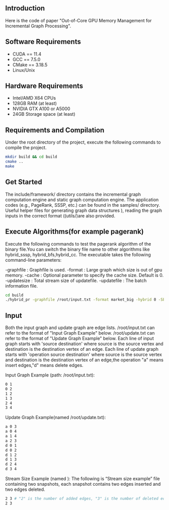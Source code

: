 
## Introduction
Here is the code of paper "Out-of-Core GPU Memory Management for Incremental Graph Processing".
## Software Requirements
* CUDA == 11.4
* GCC == 7.5.0
* CMake == 3.18.5
* Linux/Unix

## Hardware Requirements
* Intel/AMD X64 CPUs
* 128GB RAM (at least)
* NVIDIA GTX A100 or A5000
* 24GB Storage space (at least)

## Requirements and Compilation

Under the root directory of the project, execute the following commands to compile the project.

```zsh
mkdir build && cd build
cmake ..
make
```
## Get Started
The include/framework/ directory contains the incremental graph computation engine and static graph computation engine. The application codes (e.g., PageRank, SSSP, etc.) can be found in the samples/ directory. Useful helper files for generating graph data structures ), reading the graph inputs in the correct format ((utils/)are also provided.

## Execute Algorithms(for example pagerank)
Execute the following commands to test the pagerank algorithm of the binary file.You can switch the binary file name to other algorithms like hybrid_sssp, hybrid_bfs,hybrid_cc.
The executable takes the following command-line parameters:

-graphfile : Graphfile is used.
-format : Large graph which size is out of gpu memory.
-cache : Optional parameter to specify the cache size. Default is 0.
-updatesize : Total stream size of updatefile.
-updatefile : The batch information file.

```zsh
cd build
./hybrid_pr -graphfile /root/input.txt -format market_big -hybrid 0 -SEGMENT 512 -weight_num 1 -weight 1 -update_size {user_stream_size_path} -updatefile /root/update.txt -cache 0
```



## Input
Both the input graph and update graph are edge lists.
/root/input.txt can refer to the format of "Input Graph Example" below.
/root/update.txt can refer to the format of "Update Graph Example" below.
Each line of input graph starts with 'source destination' where source is the source vertex and destination is the destination vertex of an edge. 
Each line of update graph starts with 'operation source destination' where source is the source vertex and destination is the destination vertex of an edge,the operation "a" means insert edges,"d" means delete edges. 


Input Graph Example (path: /root/input.txt):

```zsh
0 1
0 2
1 2
1 3
2 4
3 4
```
Update Graph Example(named /root/update.txt):

```zsh
a 0 3
a 0 4
a 1 4
a 2 3
d 0 1
d 0 2
d 1 2
d 1 3
d 2 4
d 3 4
```

Stream Size Example (named ):
The following is “Stream size example” file containing two snapshots, each snapshot contains two edges inserted and two edges deleted.
```zsh
2 3 # "2" is the number of added edges, "3" is the number of deleted edges.
2 3
```




